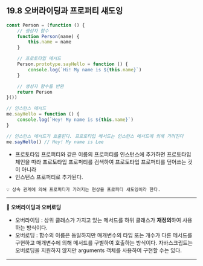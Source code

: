 ## 19.8 오버라이딩과 프로퍼티 섀도잉

```js
const Person = (function () {
    // 생성자 함수
    function Person(name) {
        this.name = name
    }

    // 프로토타입 메서드
    Person.prototype.sayHello = function () {
        console.log(`Hi! My name is ${this.name}`)
    }

    // 생성자 함수를 반환
    return Person
}())

// 인스턴스 메서드
me.sayHello = function () {
    console.log(`Hey! My name is ${this.name}`)
}

// 인스턴스 메서드가 호출된다. 프로토타입 메서드는 인스턴스 메서드에 의해 가려진다
me.sayHello() // Hey! My name is Lee
```

- 프로토타입 프로퍼티와 같은 이름의 프로퍼티를 인스턴스에 추가하면 프로토타입 체인을 따라 프로토타입 프로퍼티를 검색하여 프로토타입 프로퍼티를 덮어쓰는 것이 아니라
- 인스턴스 프로퍼티로 추가된다.

```
💡 상속 관계에 의해 프로퍼티가 가려지는 현상을 프로퍼티 섀도잉이라 한다.
```

---

**🚦 오버라이딩과 오버로딩**

- 오버라이딩 : 상위 클래스가 가지고 있는 메서드를 하위 클래스가 **재정의**하여 사용하는 방식이다.
- 오버로딩 : 함수의 이름은 동일하지만 매개변수의 타입 또는 개수가 다른 메서드를 구현하고 매개변수에 의해 메서드를 구별하여 호출하는 방식이다. 자바스크립트는 오버로딩을 지원하지 않지만 arguments 객체를 사용하여 구현할 수는 있다.

---

